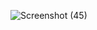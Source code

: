 
![Screenshot (45)](https://user-images.githubusercontent.com/109149328/211394419-59e00dd4-ecc8-4239-be93-8ca71e390a01.png)
